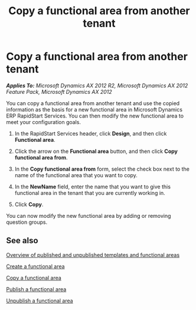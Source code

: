 ﻿---
title: Copy a functional area from another tenant
TOCTitle: Copy a functional area from another tenant
ms:assetid: b4904e77-656d-4502-badc-facac7d63a45
ms:mtpsurl: https://technet.microsoft.com/en-us/library/Hh413247(v=AX.60)
ms:contentKeyID: 36918938
ms.date: 03/12/2013
mtps_version: v=AX.60
f1_keywords:
- copy
- functional area
---

# Copy a functional area from another tenant 


_**Applies To:** Microsoft Dynamics AX 2012 R2, Microsoft Dynamics AX 2012 Feature Pack, Microsoft Dynamics AX 2012_

You can copy a functional area from another tenant and use the copied information as the basis for a new functional area in Microsoft Dynamics ERP RapidStart Services. You can then modify the new functional area to meet your configuration goals.

1.  In the RapidStart Services header, click **Design**, and then click **Functional area**.

2.  Click the arrow on the **Functional area** button, and then click **Copy functional area from**.

3.  In the **Copy functional area from** form, select the check box next to the name of the functional area that you want to copy.

4.  In the **NewName** field, enter the name that you want to give this functional area in the tenant that you are currently working in.

5.  Click **Copy**.

You can now modify the new functional area by adding or removing question groups.

## See also

[Overview of published and unpublished templates and functional areas](learn-about-published-and-unpublished-templates-and-functional-areas-in-rapidstart-services.md)

[Create a functional area](create-a-functional-area-in-rapidstart-services.md)

[Copy a functional area](copy-a-functional-area-in-rapidstart-services.md)

[Publish a functional area](publish-a-functional-area-in-rapidstart-services.md)

[Unpublish a functional area](unpublish-a-functional-area-in-rapidstart-services.md)

